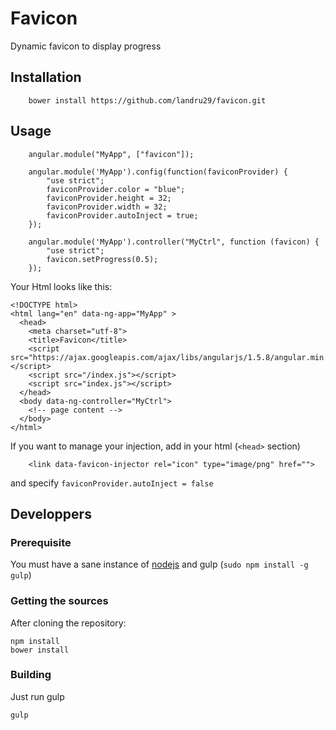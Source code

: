 # Favicon

Dynamic favicon to display progress

## Installation
```
    bower install https://github.com/landru29/favicon.git
```

## Usage

```
    angular.module("MyApp", ["favicon"]);

    angular.module('MyApp').config(function(faviconProvider) {
        "use strict";
        faviconProvider.color = "blue";
        faviconProvider.height = 32;
        faviconProvider.width = 32;
        faviconProvider.autoInject = true;
    });

    angular.module('MyApp').controller("MyCtrl", function (favicon) {
        "use strict";
        favicon.setProgress(0.5);
    });
```

Your Html looks like this:

```
<!DOCTYPE html>
<html lang="en" data-ng-app="MyApp" >
  <head>
    <meta charset="utf-8">
    <title>Favicon</title>
    <script src="https://ajax.googleapis.com/ajax/libs/angularjs/1.5.8/angular.min.js"></script>
    <script src="/index.js"></script>
    <script src="index.js"></script>
  </head>
  <body data-ng-controller="MyCtrl">
    <!-- page content -->
  </body>
</html>
```

If you want to manage your injection, add in your html (``<head>`` section)
```
    <link data-favicon-injector rel="icon" type="image/png" href="">
```
and specify ``faviconProvider.autoInject = false``

## Developpers

### Prerequisite

You must have a sane instance of [nodejs](https://nodejs.org) and gulp (``sudo npm install -g gulp``)

### Getting the sources

After cloning the repository:

```
npm install
bower install
```

### Building

Just run gulp

```
gulp
```
